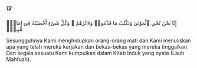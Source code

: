 ##### 12

<span class="ayah">إِنَّا نَحْنُ نُحْىِ ٱلْمَوْتَىٰ وَنَكْتُبُ مَا قَدَّمُوا۟ وَءَاثَٰرَهُمْ ۚ وَكُلَّ شَىْءٍ أَحْصَيْنَٰهُ فِىٓ إِمَامٍۢ مُّبِينٍۢ</span>

<span class="ayah_translation">Sesungguhnya Kami menghidupkan orang-orang mati dan Kami menuliskan apa yang telah mereka kerjakan dan bekas-bekas yang mereka tinggalkan. Dan segala sesuatu Kami kumpulkan dalam Kitab Induk yang nyata (Lauh Mahfuzh).</span>
